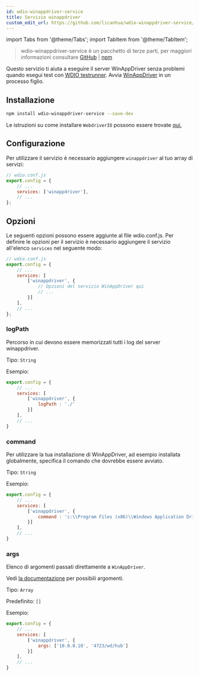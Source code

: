 ```yaml
---
id: wdio-winappdriver-service
title: Servizio winappdriver
custom_edit_url: https://github.com/licanhua/wdio-winappdriver-service/edit/main/README.md
---
```


import Tabs from '@theme/Tabs';
import TabItem from '@theme/TabItem';

> wdio-winappdriver-service è un pacchetto di terze parti, per maggiori informazioni consultare [GitHub](https://github.com/licanhua/wdio-winappdriver-service) | [npm](https://www.npmjs.com/package/wdio-winappdriver-service)

Questo servizio ti aiuta a eseguire il server WinAppDriver senza problemi quando esegui test con [WDIO testrunner](https://webdriver.io/guide/testrunner/gettingstarted.html). Avvia [WinAppDriver](https://github.com/Microsoft/WinAppDriver) in un processo figlio.

## Installazione

```bash
npm install wdio-winappdriver-service --save-dev
```

Le istruzioni su come installare `WebdriverIO` possono essere trovate [qui.](https://webdriver.io/docs/gettingstarted.html)

## Configurazione

Per utilizzare il servizio è necessario aggiungere `winappdriver` al tuo array di servizi:

```js
// wdio.conf.js
export.config = {
    // ...
    services: ['winappdriver'],
    // ...
};
```

## Opzioni

Le seguenti opzioni possono essere aggiunte al file wdio.conf.js. Per definire le opzioni per il servizio è necessario aggiungere il servizio all'elenco `services` nel seguente modo:

```js
// wdio.conf.js
export.config = {
    // ...
    services: [
        ['winappdriver', {
            // Opzioni del servizio WinAppDriver qui
            // ...
        }]
    ],
    // ...
};
```

### logPath

Percorso in cui devono essere memorizzati tutti i log del server winappdriver.

Tipo: `String`

Esempio:

```js
export.config = {
    // ...
    services: [
        ['winappdriver', {
            logPath : './'
        }]
    ],
    // ...
}
```

### command

Per utilizzare la tua installazione di WinAppDriver, ad esempio installata globalmente, specifica il comando che dovrebbe essere avviato.

Tipo: `String`

Esempio:

```js
export.config = {
    // ...
    services: [
        ['winappdriver', {
            command : 'c:\\Program Files (x86)\\Windows Application Driver\\WinAppDriver.exe'
        }]
    ],
    // ...
}
```

### args

Elenco di argomenti passati direttamente a `WinAppDriver`.

Vedi [la documentazione](https://github.com/Microsoft/WinAppDriver) per possibili argomenti.

Tipo: `Array`

Predefinito: `[]`

Esempio:

```js
export.config = {
    // ...
    services: [
        ['winappdriver', {
            args: ['10.0.0.10', '4723/wd/hub']
        }]
    ],
    // ...
}
```